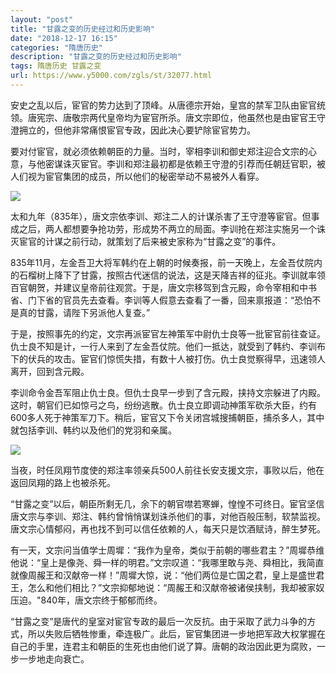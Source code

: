 ```yaml
---
layout: "post"
title: "甘露之变的历史经过和历史影响"
date: "2018-12-17 16:15"
categories: "隋唐历史"
description: "甘露之变的历史经过和历史影响"
tags: 隋唐历史 甘露之变
url: https://www.y5000.com/zgls/st/32077.html
---
```






安史之乱以后，宦官的势力达到了顶峰。从唐德宗开始，皇宫的禁军卫队由宦官统领。唐宪宗、唐敬宗两代皇帝均为宦官所杀。唐文宗即位，他虽然也是由宦官王守澄拥立的，但他非常痛恨宦官专政，因此决心要铲除宦官势力。

要对付宦官，就必须依赖朝臣的力量。当时，宰相李训和御史郑注迎合文宗的心意，与他密谋诛灭宦官。李训和郑注最初都是依赖王守澄的引荐而任朝廷官职，被人们视为宦官集团的成员，所以他们的秘密举动不易被外人看穿。

![](https://img.y5000.com/uploads/allimg/180820/8-1PR0155534462.jpg)

太和九年（835年），唐文宗依李训、郑注二人的计谋杀害了王守澄等宦官。但事成之后，两人都想要争抢功劳，形成势不两立的局面。李训抢在郑注实施另一个诛灭宦官的计谋之前行动，就策划了后来被史家称为“甘露之变”的事件。

835年11月，左金吾卫大将军韩约在上朝的时候奏报，前一天晚上，左金吾仗院内的石榴树上降下了甘露，按照古代迷信的说法，这是天降吉祥的征兆。李训就率领百官朝贺，并建议皇帝前往观赏。于是，唐文宗移驾到含元殿，命令宰相和中书省、门下省的官员先去查看。李训等人假意去查看了一番，回来禀报道：“恐怕不是真的甘露，请陛下另派他人复查。”

于是，按照事先的约定，文宗再派宦官左神策军中尉仇士良等一批宦官前往查证。仇士良不知是计，一行人来到了左金吾仗院。他们一抵达，就受到了韩约、李训布下的伏兵的攻击。宦官们惊慌失措，有数十人被打伤。仇士良觉察得早，迅速领人离开，回到含元殿。

李训命令金吾军阻止仇士良。但仇士良早一步到了含元殿，挟持文宗躲进了内殿。这时，朝官们已如惊弓之鸟，纷纷逃散。仇士良立即调动神策军砍杀大臣，约有600多人死于神策军刀下。稍后，宦官又下令关闭宫城搜捕朝臣，捕杀多人，其中就包括李训、韩约以及他们的党羽和亲属。

![](https://img.y5000.com/uploads/allimg/180820/8-1PR0155545G6.jpg)

当夜，时任凤翔节度使的郑注率领亲兵500人前往长安支援文宗，事败以后，他在返回凤翔的路上也被杀死。

“甘露之变”以后，朝臣所剩无几，余下的朝官噤若寒蝉，惶惶不可终日。宦官坚信唐文宗与李训、郑注、韩约曾悄悄谋划诛杀他们的事，对他百般压制，软禁监视。唐文宗心情郁闷，再也找不到可以信任依赖的人，每天只是饮酒赋诗，醉生梦死。

有一天，文宗问当值学士周墀：“我作为皇帝，类似于前朝的哪些君主？”周墀恭维他说：“皇上是像尧、舜一样的明君。”文宗叹道：“我哪里敢与尧、舜相比，我简直就像周赧王和汉献帝一样！”周墀大惊，说：“他们两位是亡国之君，皇上是盛世君王，怎么和他们相比？”文宗抑郁地说：“周赧王和汉献帝被诸侯挟制，我却被家奴压迫。"840年，唐文宗终于郁郁而终。

“甘露之变”是唐代的皇室对宦官专政的最后一次反抗。由于采取了武力斗争的方式，所以失败后牺牲惨重，牵连极广。此后，宦官集团进一步地把军政大权掌握在自己的手里，连君主和朝臣的生死也由他们说了算。唐朝的政治因此更为腐败，一步一步地走向衰亡。
